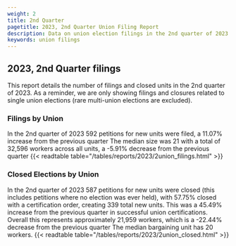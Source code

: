 ```yaml
---
weight: 2
title: 2nd Quarter
pagetitle: 2023, 2nd Quarter Union Filing Report
description: Data on union election filings in the 2nd quarter of 2023
keywords: union filings
---
```


## 2023, 2nd Quarter filings

This report details the number of filings and closed units in the 2nd quarter of 2023. As a reminder, we are only showing filings and closures related to single union elections (rare multi-union elections are excluded).

### Filings by Union
In the 2nd quarter of 2023 592 petitions for new units were filed, a 11.07% increase from the previous quarter The median size was 21 with a total of 32,596 workers across all units, a -5.91% decrease from the previous quarter
{{< readtable table="/tables/reports/2023/2union_filings.html" >}}

### Closed Elections by Union
In the 2nd quarter of 2023 587 petitions for new units were closed (this includes petitions where no election was ever held), with 57.75% closed with a certification order, creating 339 total new units. This was a 45.49% increase from the previous quarter in successful union certifications. Overall this represents approximately 21,959 workers, which is a -22.44% decrease from the previous quarter The median bargaining unit has 20 workers.
{{< readtable table="/tables/reports/2023/2union_closed.html" >}}

